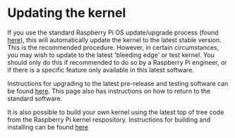# Updating the kernel

If you use the standard Raspberry Pi OS update/upgrade process (found [here](../../raspbian/updating.md)), this will automatically update the kernel to the latest stable version. This is the recommended procedure. However, in certain circumstances, you may wish to update to the latest 'bleeding edge' or test kernel. You should only do this if recommended to do so by a Raspberry Pi engineer, or if there is a specific feature only available in this latest software.

Instructions for upgrading to the latest pre-release and testing software can be found [here](../../raspbian/applications/rpi-update.md). This page also has instructions on how to return to the standard software.

It is also possible to build your own kernel using the latest top of tree code from the Raspberry Pi kernel respository. Instructions for building and installing can be found [here](./building.md)


